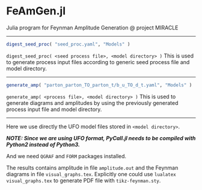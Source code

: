 # FeAmGen.jl

Julia program for Feynman Amplitude Generation @ project MIRACLE 

-----------------------------------------------

```julia
digest_seed_proc( "seed_proc.yaml", "Models" )
```
`digest_seed_proc( <seed process file>, <model directory> )`
This is used to generate process input files according to generic seed process file and model directory.

-----------------------------------------------

```julia
generate_amp( "parton_parton_TO_parton_t/b_u_TO_d_t.yaml", "Models" )
```
`generate_amp( <process file>, <model directory> )`
This is used to generate diagrams and amplitudes by using the previously generated process input file and model directory.

-----------------------------------------------

Here we use directly the UFO model files stored in `<model directory>`.

***NOTE: Since we are using UFO format, PyCall.jl needs to be compiled with Python2 instead of Python3.***

And we need `QGRAF` and `FORM` packages installed.

The results contains amplitude in file `amplitude.out` and the Feynman diagrams in file `visual_graphs.tex`.
Explicitly one could use `lualatex visual_graphs.tex` to generate PDF file with `tikz-feynman.sty`.

